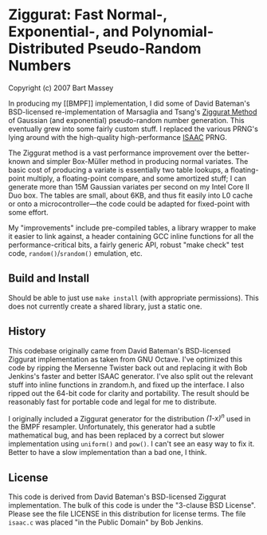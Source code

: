 # Ziggurat: Fast Normal-, Exponential-, and Polynomial-Distributed Pseudo-Random Numbers
Copyright (c) 2007 Bart Massey

In producing my [[BMPF]] implementation, I did some of David
Bateman's BSD-licensed re-implementation of Marsaglia and
Tsang's
[Ziggurat Method](http://www.jstatsoft.org/v05/i08/ziggurat.pdf)
of Gaussian (and exponential) pseudo-random number
generation.  This eventually grew into some fairly custom
stuff.  I replaced the various PRNG's lying around with the
high-quality high-performance <a
href="http://www.burtleburtle.net/bob/rand/isaacafa.html">ISAAC</a>
PRNG.

The Ziggurat method is a vast performance improvement over
the better-known and simpler Box-M&uuml;ller method in
producing normal variates.  The basic cost of producing a
variate is essentially two table lookups, a floating-point
multiply, a floating-point compare, and some amortized
stuff; I can generate more than 15M Gaussian variates per
second on my Intel Core II Duo box.  The tables are
small, about 6KB, and thus fit easily into L0 cache or onto
a microcontroller&mdash;the code could be adapted for
fixed-point with some effort.

My "improvements" include pre-compiled tables, a library
wrapper to make it easier to link against, a header
containing GCC inline functions for all the
performance-critical bits, a fairly generic API, robust
"make check" test code, `random()`/`srandom()` emulation,
etc.

## Build and Install

Should be able to just use `make install` (with appropriate
permissions). This does not currently create a shared
library, just a static one.

## History

This codebase originally came from David Bateman's
BSD-licensed Ziggurat implementation as taken from GNU
Octave.  I've optimized this code by ripping the Mersenne
Twister back out and replacing it with Bob Jenkins's faster
and better ISAAC generator.  I've also split out the
relevant stuff into inline functions in zrandom.h, and fixed
up the interface.  I also ripped out the 64-bit code for
clarity and portability.  The result should be reasonably
fast for portable code and legal for me to distribute.

I originally included a Ziggurat generator for the
distribution *(1-x)<sup>n</sup>* used in the BMPF resampler.
Unfortunately, this generator had a subtle mathematical bug,
and has been replaced by a correct but slower implementation
using `uniform()` and `pow()`. I can't see an easy way to
fix it.  Better to have a slow implementation than a bad
one, I think.

## License

This code is derived from David Bateman's BSD-licensed
Ziggurat implementation.  The bulk of this code is under the
"3-clause BSD License". Please see the file LICENSE in this
distribution for license terms. The file `isaac.c` was
placed "in the Public Domain" by Bob Jenkins.
